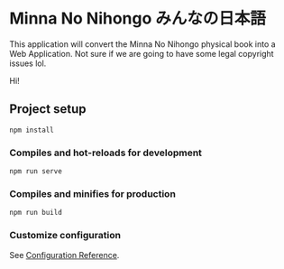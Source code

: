 # Minna No Nihongo みんなの日本語

This application will convert the Minna No Nihongo physical book into a Web Application.
Not sure if we are going to have some legal copyright issues lol.

Hi!

## Project setup
```
npm install
```

### Compiles and hot-reloads for development
```
npm run serve
```

### Compiles and minifies for production
```
npm run build
```

### Customize configuration
See [Configuration Reference](https://cli.vuejs.org/config/).
